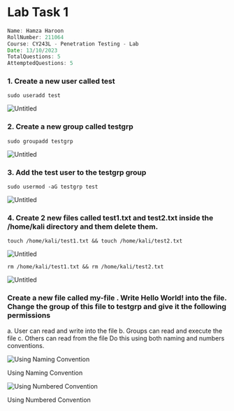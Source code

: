 # Lab Task 1

```jsx
Name: Hamza Haroon
RollNumber: 211064
Course: CY243L - Penetration Testing - Lab
Date: 13/10/2023
TotalQuestions: 5
AttemptedQuestions: 5
```

### 1. Create a new user called test

`sudo useradd test`

![Untitled](Lab%20Task%201%20d23c549094864d5fba4be59f24c1907a/Untitled.png)

### 2. Create a new group called testgrp

`sudo groupadd testgrp`

![Untitled](Lab%20Task%201%20d23c549094864d5fba4be59f24c1907a/Untitled%201.png)

### 3. Add the test user to the testgrp group

`sudo usermod -aG testgrp test`

![Untitled](Lab%20Task%201%20d23c549094864d5fba4be59f24c1907a/Untitled%202.png)

### 4. Create 2 new files called test1.txt and test2.txt inside the /home/kali directory and them delete them.

`touch /home/kali/test1.txt && touch /home/kali/test2.txt`

![Untitled](Lab%20Task%201%20d23c549094864d5fba4be59f24c1907a/Untitled%203.png)

`rm /home/kali/test1.txt && rm /home/kali/test2.txt`

![Untitled](Lab%20Task%201%20d23c549094864d5fba4be59f24c1907a/Untitled%204.png)

### Create a new file called my-file . Write Hello World! into the file. Change the group of this file to testgrp and give it the following permissions

a. User can read and write into the file
b. Groups can read and execute the file
c. Others can read from the file
Do this using both naming and numbers conventions.

![Using Naming Convention](Lab%20Task%201%20d23c549094864d5fba4be59f24c1907a/Untitled%205.png)

Using Naming Convention

![Using Numbered Convention](Lab%20Task%201%20d23c549094864d5fba4be59f24c1907a/Untitled%206.png)

Using Numbered Convention
